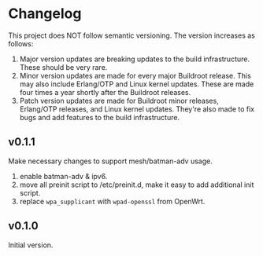 # Changelog

This project does NOT follow semantic versioning. The version increases as
follows:

1. Major version updates are breaking updates to the build infrastructure.
   These should be very rare.
2. Minor version updates are made for every major Buildroot release. This
   may also include Erlang/OTP and Linux kernel updates. These are made four
   times a year shortly after the Buildroot releases.
3. Patch version updates are made for Buildroot minor releases, Erlang/OTP
   releases, and Linux kernel updates. They're also made to fix bugs and add
   features to the build infrastructure.

## v0.1.1
Make necessary changes to support mesh/batman-adv usage.

1. enable batman-adv & ipv6.
2. move all preinit script to /etc/preinit.d, make it easy to add additional
   init script.
3. replace `wpa_supplicant` with `wpad-openssl` from OpenWrt.

## v0.1.0

Initial version.
